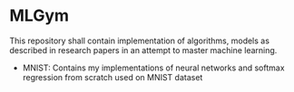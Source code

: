# MLGym
This repository shall contain implementation of algorithms, models as described in research papers in an attempt to master machine learning.
- MNIST: Contains my implementations of neural networks and softmax regression from scratch used on MNIST dataset
